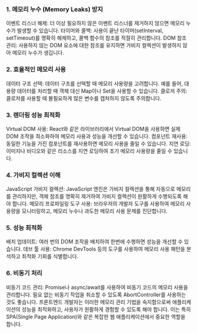 ### 1. 메모리 누수 (Memory Leaks) 방지

이벤트 리스너 해제: 더 이상 필요하지 않은 이벤트 리스너를 제거하지 않으면 메모리 누수가 발생할 수 있습니다.
타이머와 콜백: 사용이 끝난 타이머(setInterval, setTimeout)를 명확히 해제하고, 콜백 함수의 참조를 적절히 관리합니다.
DOM 참조 관리: 사용하지 않는 DOM 요소에 대한 참조를 유지하면 가비지 컬렉션이 발생하지 않아 메모리 누수가 생깁니다.

### 2. 효율적인 메모리 사용

데이터 구조 선택: 데이터 구조를 선택할 때 메모리 사용량을 고려합니다. 예를 들어, 대용량 데이터를 처리할 때 객체 대신 Map이나 Set을 사용할 수 있습니다.
클로저 주의: 클로저를 사용할 때 불필요하게 많은 변수를 캡처하지 않도록 주의합니다.

### 3. 렌더링 성능 최적화

Virtual DOM 사용: React와 같은 라이브러리에서 Virtual DOM을 사용하면 실제 DOM 조작을 최소화하여 메모리 사용과 성능을 개선할 수 있습니다.
컴포넌트 재사용: 동일한 기능을 가진 컴포넌트를 재사용하면 메모리 사용을 줄일 수 있습니다.
지연 로딩: 이미지나 비디오와 같은 리소스를 지연 로딩하여 초기 메모리 사용량을 줄일 수 있습니다.

### 4. 가비지 컬렉션 이해

JavaScript 가비지 컬렉션: JavaScript 엔진은 가비지 컬렉션을 통해 자동으로 메모리를 관리하지만, 객체 참조를 명확히 제거하여 가비지 컬렉션이 원활하게 수행되도록 해야 합니다.
메모리 프로파일링 도구 사용: 브라우저의 개발자 도구를 사용하여 메모리 사용량을 모니터링하고, 메모리 누수나 과도한 메모리 사용 문제를 진단합니다.

### 5. 성능 최적화

배치 업데이트: 여러 번의 DOM 조작을 배치하여 한번에 수행하면 성능을 개선할 수 있습니다.
데브 툴 사용: Chrome DevTools 등의 도구를 사용하여 메모리 사용 패턴을 분석하고 최적화 기회를 식별합니다.

### 6. 비동기 처리

비동기 코드 관리: Promise나 async/await를 사용하여 비동기 코드의 메모리 사용을 관리합니다. 필요 없는 비동기 작업을 취소할 수 있도록 AbortController를 사용하는 것도 좋습니다.
프론트엔드 개발자는 이러한 메모리 관리 기법을 숙지함으로써 애플리케이션의 성능을 최적화하고, 사용자가 원활하게 경험할 수 있도록 해야 합니다. 이는 특히 SPA(Single Page Application)와 같은 복잡한 웹 애플리케이션에서 중요한 역할을 합니다.